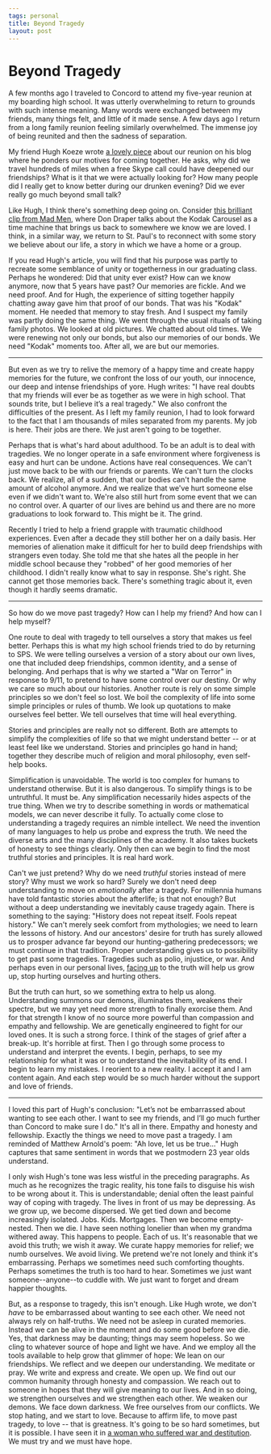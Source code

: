 ```yaml
--- 
tags: personal
title: Beyond Tragedy
layout: post
---
```

# Beyond Tragedy

A few months ago I traveled to Concord to attend my five-year reunion at my boarding high school. It was utterly overwhelming to return to grounds with such intense meaning. Many words were exchanged between my friends, many things felt, and little of it made sense. A few days ago I return from a long family reunion feeling similarly overwhelmed. The immense joy of being reunited and then the sadness of separation. 

My friend Hugh Koeze wrote [a lovely piece][hugh] about our reunion on his blog where he ponders our motives for coming together. He asks, why did we travel hundreds of miles when a free Skype call could have deepened our friendships? What is it that we were actually looking for? How many people did I really get to know better during our drunken evening? Did we ever really go much beyond small talk? 

Like Hugh, I think there's something deep going on. Consider [this brilliant clip from Mad Men][madmen], where Don Draper talks about the Kodak Carousel as a time machine that brings us back to somewhere we know we are loved. I think, in a similar way, we return to St. Paul's to reconnect with some story we believe about our life, a story in which we have a home or a group. 

If you read Hugh's article, you will find that his purpose was partly to recreate some semblance of unity or togetherness in our graduating class. Perhaps he wondered: Did that unity ever exist? How can we know anymore, now that 5 years have past? Our memories are fickle. And we need proof. And for Hugh, the experience of sitting together happily chatting away gave him that proof of our bonds. That was his "Kodak" moment. He needed that memory to stay fresh. And I suspect my family was partly doing the same thing. We went through the usual rituals of taking family photos. We looked at old pictures. We chatted about old times. We were renewing not only our bonds, but also our memories of our bonds. We need "Kodak" moments too. After all, we are but our memories. 

[hugh]: http://hughkoeze.wordpress.com/2013/06/10/thoughts-on-my-high-school-reunion/
[madmen]: http://www.youtube.com/watch?v=suRDUFpsHus

------------------------------------

But even as we try to relive the memory of a happy time and create happy memories for the future, we confront the loss of our youth, our innocence, our deep and intense friendships of yore. Hugh writes: "I have real doubts that my friends will ever be as together as we were in high school. That sounds trite, but I believe it’s a real tragedy." We also confront the difficulties of the present. As I left my family reunion, I had to look forward to the fact that I am thousands of miles separated from my parents. My job is here. Their jobs are there. We just aren't going to be together. 

Perhaps that is what's hard about adulthood. To be an adult is to deal with tragedies. We no longer operate in a safe environment where forgiveness is easy and hurt can be undone. Actions have real consequences. We can't just move back to be with our friends or parents. We can't turn the clocks back. We realize, all of a sudden, that our bodies can't handle the same amount of alcohol anymore. And we realize that we've hurt someone else even if we didn't want to. We're also still hurt from some event that we can no control over. A quarter of our lives are behind us and there are no more graduations to look forward to. This might be it. The grind. 

Recently I tried to help a friend grapple with traumatic childhood experiences. Even after a decade they still bother her on a daily basis. Her memories of alienation make it difficult for her to build deep friendships with strangers even today. She told me that she hates all the people in her middle school because they "robbed" of her good memories of her childhood. I didn't really know what to say in response. She's right. She cannot get those memories back. There's something tragic about it, even though it hardly seems dramatic. 

--------------------------------------

So how do we move past tragedy? How can I help my friend? And how can I help myself? 

One route to deal with tragedy to tell ourselves a story that makes us feel better. Perhaps this is what my high school friends tried to do by returning to SPS. We were telling ourselves a version of a story about our own lives, one that included deep friendships, common identity, and a sense of belonging. And perhaps that is why we started a "War on Terror" in response to 9/11, to pretend to have some control over our destiny. Or why we care so much about our histories. Another route is rely on some simple principles so we don't feel so lost. We boil the complexity of life into some simple principles or rules of thumb. We look up quotations to make ourselves feel better. We tell ourselves that time will heal everything. 

Stories and principles are really not so different. Both are attempts to simplify the complexities of life so that we might understand better -- or at least feel like we understand. Stories and principles go hand in hand; together they describe much of religion and moral philosophy, even self-help books. 

Simplification is unavoidable. The world is too complex for humans to understand otherwise. But it is also dangerous. To simplify things is to be untruthful. It must be. Any simplification necessarily hides aspects of the true thing. When we try to describe something in words or mathematical models, we can never describe it fully. To actually come close to understanding a tragedy requires an nimble intellect. We need the invention of many languages to help us probe and express the truth. We need the diverse arts and the many disciplines of the academy. It also takes buckets of honesty to see things clearly. Only then can we begin to find the most truthful stories and principles. It is real hard work. 

Can't we just pretend? Why do we need _truthful_ stories instead of mere story? Why must we work so hard? Surely we don't need deep understanding to move on _emotionally_ after a tragedy. For millennia humans have told fantastic stories about the afterlife; is that not enough? But without a deep understanding we inevitably cause tragedy again. There is something to the saying: "History does not repeat itself. Fools repeat history." We can't merely seek comfort from mythologies; we need to learn the lessons of history. And our ancestors' desire for truth has surely allowed us to prosper advance far beyond our hunting-gathering predecessors; we must continue in that tradition. Proper understanding gives us to possibility to get past some tragedies. Tragedies such as polio, injustice, or war. And perhaps even in our personal lives, [facing up][body] to the truth will help us grow up, stop hurting ourselves and hurting others. 

But the truth can hurt, so we something extra to help us along. Understanding summons our demons, illuminates them, weakens their spectre, but we may yet need more strength to finally exorcise them. And for that strength I know of no source more powerful than compassion and empathy and fellowship. We are genetically engineered to fight for our loved ones. It is such a strong force. I think of the stages of grief after a break-up. It's horrible at first. Then I go through some process to understand and interpret the events. I begin, perhaps, to see my relationship for what it was or to understand the inevitability of its end. I begin to learn my mistakes. I reorient to a new reality. I accept it and I am content again. And each step would be so much harder without the support and love of friends. 

[body]: http://www.washingtonpost.com/lifestyle/style/youre-not-pretty-enough-dealing-with-ugly-self-doubt/2013/08/09/4928a4c0-f932-11e2-b018-5b8251f0c56e_story.html?hpid=z1

------------------------------------

I loved this part of Hugh's conclusion: "Let’s not be embarrassed about wanting to see each other. I want to see my friends, and I’ll go much further than Concord to make sure I do." It's all in there. Empathy and honesty and fellowship. Exactly the things we need to move past a tragedy. I am reminded of Matthew Arnold's poem: "Ah love, let us be true..." Hugh captures that same sentiment in words that we postmodern 23 year olds understand. 

I only wish Hugh's tone was less wistful in the preceding paragraphs. As much as he recognizes the tragic reality, his tone fails to disguise his wish to be wrong about it. This is understandable; denial often the least painful way of coping with tragedy. The lives in front of us may be depressing. As we grow up, we become dispersed. We get tied down and become increasingly isolated. Jobs. Kids. Mortgages. Then we become empty-nested. Then we die. I have seen nothing lonelier than when my grandma withered away. This happens to people. Each of us. It's reasonable that we avoid this truth; we wish it away. We curate happy memories for relief; we numb ourselves. We avoid living. We pretend we're not lonely and think it's embarrassing. Perhaps we sometimes need such comforting thoughts. Perhaps sometimes the truth is too hard to hear. Sometimes we just want someone--anyone--to cuddle with. We just want to forget and dream happier thoughts. 

But, as a response to tragedy, this isn't enough. Like Hugh wrote, we don't _have_ to be embarrassed about wanting to see each other. We need not always rely on half-truths. We need not be asleep in curated memories. Instead we can be alive in the moment and do some good before we die. Yes, that darkness may be daunting; things may seem hopeless. So we cling to whatever source of hope and light we have. And we employ all the tools available to help grow that glimmer of hope: We lean on our friendships. We reflect and we deepen our understanding. We meditate or pray. We write and express and create. We open up. We find out our common humanity through honesty and compassion. We reach out to someone in hopes that they will give meaning to our lives. And in so doing, we strengthen ourselves and we strengthen each other. We weaken our demons. We face down darkness. We free ourselves from our conflicts. We stop hating, and we start to love. Because to affirm life, to move past tragedy, to love -- that is greatness. It's going to be so hard sometimes, but it is possible. I have seen it in [a woman who suffered war and destitution][greatness]. We must try and we must have hope. 

[greatness]: http://mbwong.com/2013/01/04/what-is-greatness.html
